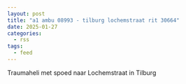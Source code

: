 ```yaml
---
layout: post
title: "a1 ambu 08993 - tilburg lochemstraat rit 30664"
date: 2025-01-27
categories: 
  - rss
tags: 
  - feed
---
```


Traumaheli met spoed naar Lochemstraat in Tilburg

